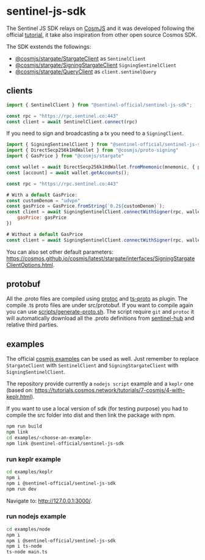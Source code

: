 # sentinel-js-sdk

The Sentinel JS SDK relays on [CosmJS](https://github.com/cosmos/cosmjs) and it was developed following the official [tutorial](https://tutorials.cosmos.network/tutorials/7-cosmjs/), it take also inspiration from other open source Cosmos SDK.

The SDK exstends the followings:
- [@cosmjs/stargate/StargateClient](https://cosmos.github.io/cosmjs/latest/stargate/classes/StargateClient.html) as `SentinelClient`
- [@cosmjs/stargate/SigningStargateClient](https://cosmos.github.io/cosmjs/latest/stargate/classes/SigningStargateClient.html) `SigningSentinelClient`
- [@cosmjs/stargate/QueryClient](https://cosmos.github.io/cosmjs/latest/stargate/classes/QueryClient.html) as `client.sentinelQuery`

## clients
```javascript
import { SentinelClient } from "@sentinel-official/sentinel-js-sdk";

const rpc = "https://rpc.sentinel.co:443"
const client = await SentinelClient.connect(rpc)
```

If you need to sign and broadcasting a tx you need to a `SigningClient`.
```javascript
import { SigningSentinelClient } from "@sentinel-official/sentinel-js-sdk";
import { DirectSecp256k1HdWallet } from "@cosmjs/proto-signing"
import { GasPrice } from "@cosmjs/stargate"

const wallet = await DirectSecp256k1HdWallet.fromMnemonic(mnemonic, { prefix: "sent" });
const [account] = await wallet.getAccounts();

const rpc = "https://rpc.sentinel.co:443"

# With a default GasPrice:
const customDenom = "udvpn"
const gasPrice = GasPrice.fromString(`0.2${customDenom}`);
const client = await SigningSentinelClient.connectWithSigner(rpc, wallet, {
    gasPrice: gasPrice
})

# Without a default GasPrice
const client = await SigningSentinelClient.connectWithSigner(rpc, wallet)
```

You can also set other default parameters: https://cosmos.github.io/cosmjs/latest/stargate/interfaces/SigningStargateClientOptions.html.

## protobuf
All the .proto files are compiled using [protoc](https://grpc.io/docs/protoc-installation/) and [ts-proto](https://github.com/stephenh/ts-proto) as plugin. The compile .ts proto files are under src/protobuf. If you want to compile again you can use [scripts/generate-proto.sh](scripts/generate-proto.sh). The script require `git` and `protoc` it will automatically download all the .proto definitions from [sentinel-hub](https://github.com/sentinel-official/hub/tree/development/proto/sentinel) and relative third parties.

## examples
The official [cosmjs examples](https://gist.github.com/webmaster128/8444d42a7eceeda2544c8a59fbd7e1d9) can be used as well.
Just remember to replace `StargateClient` with `SentinelClient` and `SigningStargateClient` with `SigningSentinelClient`.

The repository provide currently a `nodejs script` example and a `keplr` one (based on: https://tutorials.cosmos.network/tutorials/7-cosmjs/4-with-keplr.html).

If you want to use a local version of sdk (for testing purpose) you had to compile the src folder into dist and then link the package with npm.
```bash
npm run build
npm link
cd examples/<choose-an-example>
npm link @sentinel-official/sentinel-js-sdk
```

### run keplr example
```bash
cd examples/keplr
npm i
npm i @sentinel-official/sentinel-js-sdk
npm run dev
```
Navigate to: http://127.0.0.1:3000/.
### run nodejs example
```bash
cd examples/node
npm i
npm i @sentinel-official/sentinel-js-sdk
npm i ts-node
ts-node main.ts
```

